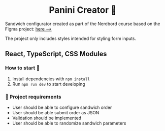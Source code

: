 <h1 align="center">
  Panini Creator 🥪
</h1>

Sandwich configurator created as part of the Nerdbord course based on the Figma project: <a href = "https://www.figma.com/file/s1qTZCN04CMNxA8z0tqKfI/Panini-Creator-x-Nerdbord?type=design&node-id=0-1&mode=design"> here --></a> 

The project only includes styles intended for styling form inputs.

React, TypeScript, CSS Modules
---

### How to start 🚀

1. Install dependencies with ``npm install``
2. Run ``npm run dev`` to start developing

### 📝 Project requirements

- User should be able to configure sandwich order
- User should be able submit order as JSON
- Validation should be implemented
- User should be able to randomize sandwich parameters
